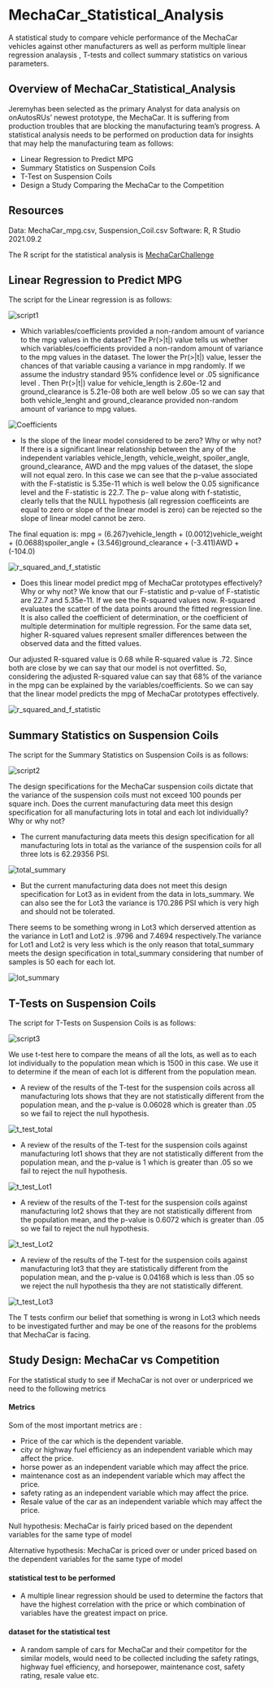# MechaCar_Statistical_Analysis
A statistical study to compare vehicle performance of the MechaCar vehicles against other manufacturers as well as perform multiple linear regression analaysis , T-tests and collect summary statistics on various  parameters.

## Overview of MechaCar_Statistical_Analysis
Jeremyhas been selected as the primary Analyst for data analysis on onAutosRUs’ newest prototype, the MechaCar. It is suffering from production troubles that are blocking the manufacturing team’s progress. A statistical analysis needs to be performed on production data for insights that may help the manufacturing team as follows:
* Linear Regression to Predict MPG
* Summary Statistics on Suspension Coils
* T-Test on Suspension Coils
*  Design a Study Comparing the MechaCar to the Competition

## Resources
Data: MechaCar_mpg.csv, Suspension_Coil.csv
Software: R, R Studio 2021.09.2

The R script for the statistical analysis is [MechaCarChallenge](https://github.com/sucharita1/MechaCar_Statistical_Analysis/blob/20e250a96b8f11592c8e391f0280090e30073502/MechaCarChallenge.R)

## Linear Regression to Predict MPG
The script for the Linear regression is as follows:

![script1](https://github.com/sucharita1/MechaCar_Statistical_Analysis/blob/20e250a96b8f11592c8e391f0280090e30073502/Resources/images/script1.png?raw=true)

* Which variables/coefficients provided a non-random amount of variance to the mpg values in the dataset?
The Pr(>|t|)  value tells us whether which variables/coefficients provided a non-random amount of variance to the mpg values in the dataset. The lower the Pr(>|t|) value, lesser the chances of that variable causing a variance in mpg randomly. If we assume the industry standard 95% confidence level or .05 significance level . Then Pr(>|t|) value for vehicle_length is 2.60e-12 and ground_clearance is 5.21e-08 both are well below .05 so we can say that both vehicle_lenght and ground_clearance provided non-random amount of variance to mpg values.

![Coefficients](https://github.com/sucharita1/MechaCar_Statistical_Analysis/blob/20e250a96b8f11592c8e391f0280090e30073502/Resources/images/Coefficients.png?raw=true)

* Is the slope of the linear model considered to be zero? Why or why not?
If there is a significant linear relationship between the any of the independent variables vehicle_length, vehicle_weight, spoiler_angle, ground_clearance, AWD and the mpg values of the dataset, the slope will not equal zero. In this case we can see that the p-value associated with the F-statistic is 5.35e-11 which is well below the 0.05 significance level and the F-statistic is 22.7.  The p- value along with f-statistic, clearly tells that the NULL hypothesis (all regression coefficeints are equal to zero or slope of the linear model is zero) can be rejected so the slope of linear model cannot be zero.

The final equation is:
mpg = (6.267)vehicle_length + (0.0012)vehicle_weight + (0.0688)spoiler_angle + (3.546)ground_clearance + (-3.411)AWD + (-104.0)

![r_squared_and_f_statistic](https://github.com/sucharita1/MechaCar_Statistical_Analysis/blob/20e250a96b8f11592c8e391f0280090e30073502/Resources/images/r_squared_and_f_statistic.png?raw=true)

* Does this linear model predict mpg of MechaCar prototypes effectively? Why or why not?
We know that our F-statistic and p-value of F-statistic are 22.7 and 5.35e-11. If we see the R-squared values now. R-squared evaluates the scatter of the data points around the fitted regression line. It is also called the coefficient of determination, or the coefficient of multiple determination for multiple regression. For the same data set, higher R-squared values represent smaller differences between the observed data and the fitted values.

Our adjusted R-squared value is 0.68 while R-squared value is .72. Since both are close by we can say that our model is not overfitted. So, considering the adjusted R-squared value can say that 68% of the variance in the mpg can be explained by the variables/coefficients. So we can say that the linear model predicts the mpg of MechaCar prototypes effectively.

![r_squared_and_f_statistic](https://github.com/sucharita1/MechaCar_Statistical_Analysis/blob/20e250a96b8f11592c8e391f0280090e30073502/Resources/images/r_squared_and_f_statistic.png?raw=true)

## Summary Statistics on Suspension Coils
The script for the Summary Statistics on Suspension Coils is as follows:

![script2](https://github.com/sucharita1/MechaCar_Statistical_Analysis/blob/20e250a96b8f11592c8e391f0280090e30073502/Resources/images/script2.png?raw=true)

The design specifications for the MechaCar suspension coils dictate that the variance of the suspension coils must not exceed 100 pounds per square inch. Does the current manufacturing data meet this design specification for all manufacturing lots in total and each lot individually? Why or why not?

* The current manufacturing data meets this design specification for all manufacturing lots in total as the variance of the suspension coils for all three lots is 62.29356 PSI.

![total_summary](https://github.com/sucharita1/MechaCar_Statistical_Analysis/blob/20e250a96b8f11592c8e391f0280090e30073502/Resources/images/total_summary.png?raw=true)

* But the current manufacturing data does not meet this design specification for Lot3 as in evident from the data in lots_summary. We can also see the for Lot3 the variance is 170.286 PSI which is very high and should not be tolerated. 

There seems to be something wrong in Lot3 which derserved attention as the variance in Lot1 and Lot2 is .9796 and 7.4694 respectively.The variance for Lot1 and Lot2 is very less which is the only reason that total_summary meets the design specification in total_summary considering that number of samples is 50 each for each lot.

![lot_summary](https://github.com/sucharita1/MechaCar_Statistical_Analysis/blob/20e250a96b8f11592c8e391f0280090e30073502/Resources/images/lot_summary.png?raw=true)

## T-Tests on Suspension Coils
The script for T-Tests on Suspension Coils is as follows:

![script3](https://github.com/sucharita1/MechaCar_Statistical_Analysis/blob/20e250a96b8f11592c8e391f0280090e30073502/Resources/images/script3.png?raw=true)

We use t-test here to compare the means of all the lots, as well as to each lot individually to the population mean which is 1500 in this case. We use it to determine if the mean of each lot is different from the population mean. 

* A review of the results of the T-test for the suspension coils across all manufacturing lots shows that they are not statistically different from the population mean, and the p-value is 0.06028 which is greater than .05 so we fail to reject the null hypothesis.

![t_test_total](https://github.com/sucharita1/MechaCar_Statistical_Analysis/blob/20e250a96b8f11592c8e391f0280090e30073502/Resources/images/t_test_total.png?raw=true)

* A review of the results of the T-test for the suspension coils against  manufacturing lot1 shows that they are not statistically different from the population mean, and the p-value is 1 which is greater than .05 so we fail to reject the null hypothesis.

![t_test_Lot1](https://github.com/sucharita1/MechaCar_Statistical_Analysis/blob/20e250a96b8f11592c8e391f0280090e30073502/Resources/images/t_test_Lot1.png?raw=true)

* A review of the results of the T-test for the suspension coils against  manufacturing lot2 shows that they are not statistically different from the population mean, and the p-value is 0.6072 which is greater than .05 so we fail to reject the null hypothesis.

![t_test_Lot2](https://github.com/sucharita1/MechaCar_Statistical_Analysis/blob/20e250a96b8f11592c8e391f0280090e30073502/Resources/images/t_test_Lot2.png?raw=true)

* A review of the results of the T-test for the suspension coils against  manufacturing lot3 that they are  statistically different from the population mean, and the p-value is 0.04168 which is less than .05 so we reject the null hypothesis tha they are not statistically different.

![t_test_Lot3](https://github.com/sucharita1/MechaCar_Statistical_Analysis/blob/20e250a96b8f11592c8e391f0280090e30073502/Resources/images/t_test_Lot3.png?raw=true)

The T tests confirm our belief that something is wrong in Lot3 which needs to be investigated further and may be one of the reasons for the problems that MechaCar is facing.

## Study Design: MechaCar vs Competition
For the statistical study to see if MechaCar is not over or underpriced we need to the following metrics 

#### Metrics
Som of the most important metrics are :
* Price of the car which is the dependent variable.
* city or highway fuel efficiency as an independent variable which may affect the price. 
* horse power as an independent variable which may affect the price. 
* maintenance cost as an independent variable which may affect the price. 
* safety rating as an independent variable which may affect the price. 
* Resale value of the car as an independent variable which may affect the price. 

Null hypothesis: MechaCar is fairly priced based on the dependent variables for the same type of model

Alternative hypothesis: MechaCar is priced over or under priced based on the dependent variables for the same type of model

#### statistical test to be performed
* A multiple linear regression should be used to determine the factors that have the highest correlation with the price or which combination of variables have the greatest impact on price. 

#### dataset for the statistical test
* A random sample of cars for MechaCar and their competitor for the similar models, would need to be collected including the safety ratings, highway fuel efficiency, and horsepower, maintenance cost, safety rating, resale value etc.
